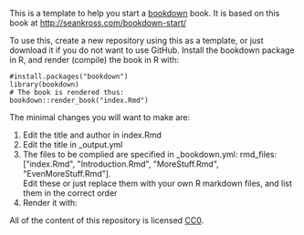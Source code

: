 This is a template to help you start a [bookdown](https://bookdown.org/yihui/bookdown/) book. It is based on this book at http://seankross.com/bookdown-start/

To use this, create a new repository using this as a template, or just download it if you do not want to use GitHub. Install the bookdown package in R, and render (compile) the book in R with:

<!--- { rendering -->
```{r rendering, eval=FALSE, echo=TRUE}
#install.packages("bookdown")
library(bookdown)
# The book is rendered thus:
bookdown::render_book("index.Rmd")
```
<!--- } -->

The minimal changes you will want to make are:

1. Edit the title and author in index.Rmd
2. Edit the title in _output.yml
3. The files to be complied are specified in _bookdown.yml:
  rmd_files: ["index.Rmd", "Introduction.Rmd", "MoreStuff.Rmd", "EvenMoreStuff.Rmd"].  
  Edit these or just replace them with your own R markdown files, and list them in the correct order
4. Render it with:


All of the content of this repository is licensed 
[CC0](https://creativecommons.org/publicdomain/zero/1.0/).
